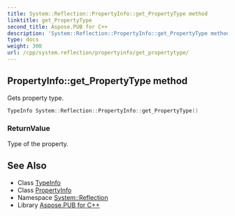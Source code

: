 ```yaml
---
title: System::Reflection::PropertyInfo::get_PropertyType method
linktitle: get_PropertyType
second_title: Aspose.PUB for C++
description: 'System::Reflection::PropertyInfo::get_PropertyType method. Gets property type in C++.'
type: docs
weight: 300
url: /cpp/system.reflection/propertyinfo/get_propertytype/
---
```

## PropertyInfo::get_PropertyType method


Gets property type.

```cpp
TypeInfo System::Reflection::PropertyInfo::get_PropertyType()
```


### ReturnValue

Type of the property.

## See Also

* Class [TypeInfo](../../../system/typeinfo/)
* Class [PropertyInfo](../)
* Namespace [System::Reflection](../../)
* Library [Aspose.PUB for C++](../../../)
